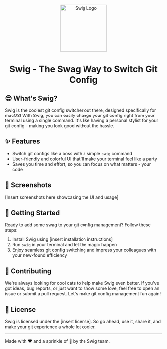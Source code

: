 <p align="center">
  <img src="https://github.com/AlexanderDotH/Swig/assets/20642291/15187512-20eb-4128-a68a-61aa76b8ba08" alt="Swig Logo" width="150" height="150">
  <h1 align="center">Swig - The Swag Way to Switch Git Config</h1>
</p>

## 😎 What's Swig?

Swig is the coolest git config switcher out there, designed specifically for macOS! With Swig, you can easily change your git config right from your terminal using a single command. It's like having a personal stylist for your git config - making you look good without the hassle.

## ✨ Features

- Switch git configs like a boss with a simple `swig` command
- User-friendly and colorful UI that'll make your terminal feel like a party
- Saves you time and effort, so you can focus on what matters - your code

## 📸 Screenshots

[Insert screenshots here showcasing the UI and usage]

## 🚀 Getting Started

Ready to add some swag to your git config management? Follow these steps:

1. Install Swig using [insert installation instructions]
2. Run `swig` in your terminal and let the magic happen
3. Enjoy seamless git config switching and impress your colleagues with your new-found efficiency

## 🤝 Contributing

We're always looking for cool cats to help make Swig even better. If you've got ideas, bug reports, or just want to show some love, feel free to open an issue or submit a pull request. Let's make git config management fun again!

## 📃 License

Swig is licensed under the [insert license]. So go ahead, use it, share it, and make your git experience a whole lot cooler.

---

Made with ❤️ and a sprinkle of 🌟 by the Swig team.

